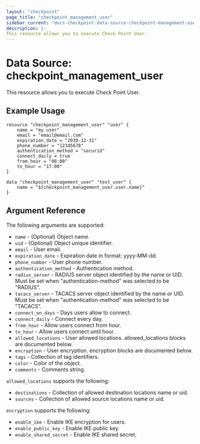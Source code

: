 ```yaml
---
layout: "checkpoint"
page_title: "checkpoint_management_user"
sidebar_current: "docs-checkpoint-data-source-checkpoint-management-user"
description: |-
This resource allows you to execute Check Point User.
---
```


# Data Source: checkpoint_management_user

This resource allows you to execute Check Point User.

## Example Usage


```hcl
resource "checkpoint_management_user" "user" {
    name = "my user"
    email = "email@email.com"
    expiration_date = "2030-12-31"
    phone_number = "12345678"
    authentication_method = "securid"
    connect_daily = true
    from_hour = "08:00"
    to_hour = "17:00"
}

data "checkpoint_management_user" "test_user" {
    name = "${checkpoint_management_user.user.name}"
}
```

## Argument Reference

The following arguments are supported:

* `name` - (Optional) Object name.
* `uid` - (Optional) Object unique identifier.   
* `email` - User email. 
* `expiration_date` - Expiration date in format: yyyy-MM-dd. 
* `phone_number` - User phone number. 
* `authentication_method` - Authentication method. 
* `radius_server` - RADIUS server object identified by the name or UID. Must be set when "authentication-method" was selected to be "RADIUS". 
* `tacacs_server` - TACACS server object identified by the name or UID. Must be set when "authentication-method" was selected to be "TACACS". 
* `connect_on_days` - Days users allow to connect.
* `connect_daily` - Connect every day.
* `from_hour` - Allow users connect from hour.
* `to_hour` - Allow users connect until hour.
* `allowed_locations` - User allowed locations. allowed_locations blocks are documented below.
* `encryption` - User encryption. encryption blocks are documented below.
* `tags` - Collection of tag identifiers.
* `color` - Color of the object.
* `comments` - Comments string. 


`allowed_locations` supports the following:

* `destinations` - Collection of allowed destination locations name or uid.
* `sources` - Collection of allowed source locations name or uid.

`encryption` supports the following:

* `enable_ike` - Enable IKE encryption for users.
* `enable_public_key` - Enable IKE public key.
* `enable_shared_secret` - Enable IKE shared secret.